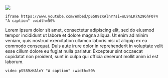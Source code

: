 [![](https://v3.juncture-digital.org/images/wb.svg)](https://v3.juncture-digital.org/wb)

`iframe https://www.youtube.com/embed/pS589zKAlnY?si=oL9nLK7A29GhFO74 "A caption" :width=50%`

Lorem ipsum dolor sit amet, consectetur adipiscing elit, sed do eiusmod tempor incididunt ut labore et dolore magna aliqua. Ut enim ad minim veniam, quis nostrud exercitation ullamco laboris nisi ut aliquip ex ea commodo consequat. Duis aute irure dolor in reprehenderit in voluptate velit esse cillum dolore eu fugiat nulla pariatur. Excepteur sint occaecat cupidatat non proident, sunt in culpa qui officia deserunt mollit anim id est laborum.

`video pS589zKAlnY "A caption" :width=50%`

